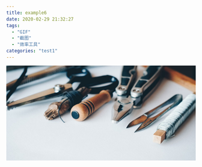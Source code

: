 ```yaml
---
title: example6
date: 2020-02-29 21:32:27
tags:
  - "GIF"
  - "截图"
  - "效率工具"
categories: "test1"
---
```


![view](./example6/view.jpg)

<!--more-->

